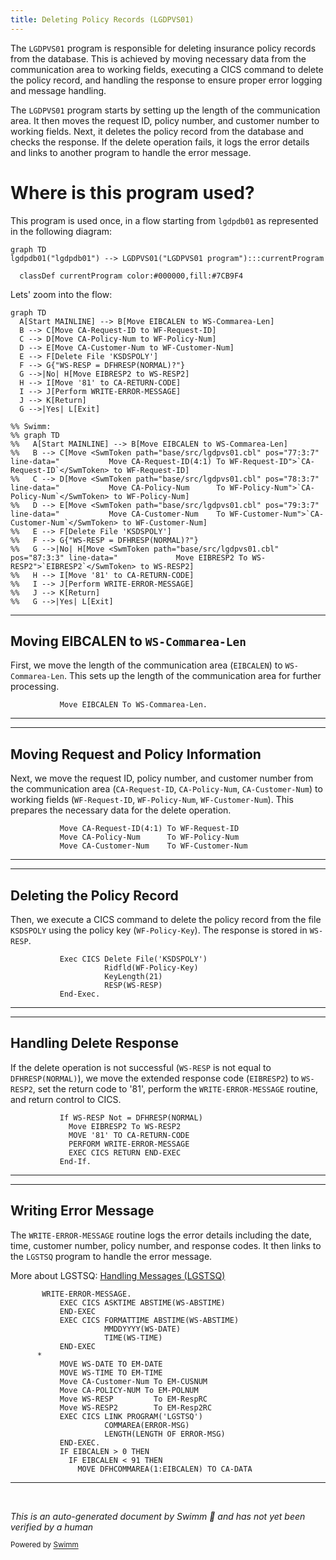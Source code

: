 ```yaml
---
title: Deleting Policy Records (LGDPVS01)
---
```

The <SwmToken path="base/src/lgdpvs01.cbl" pos="11:6:6" line-data="       PROGRAM-ID. LGDPVS01.">`LGDPVS01`</SwmToken> program is responsible for deleting insurance policy records from the database. This is achieved by moving necessary data from the communication area to working fields, executing a CICS command to delete the policy record, and handling the response to ensure proper error logging and message handling.

The <SwmToken path="base/src/lgdpvs01.cbl" pos="11:6:6" line-data="       PROGRAM-ID. LGDPVS01.">`LGDPVS01`</SwmToken> program starts by setting up the length of the communication area. It then moves the request ID, policy number, and customer number to working fields. Next, it deletes the policy record from the database and checks the response. If the delete operation fails, it logs the error details and links to another program to handle the error message.

# Where is this program used?

This program is used once, in a flow starting from `lgdpdb01` as represented in the following diagram:

```mermaid
graph TD
lgdpdb01("lgdpdb01") --> LGDPVS01("LGDPVS01 program"):::currentProgram

  classDef currentProgram color:#000000,fill:#7CB9F4
```

Lets' zoom into the flow:

```mermaid
graph TD
  A[Start MAINLINE] --> B[Move EIBCALEN to WS-Commarea-Len]
  B --> C[Move CA-Request-ID to WF-Request-ID]
  C --> D[Move CA-Policy-Num to WF-Policy-Num]
  D --> E[Move CA-Customer-Num to WF-Customer-Num]
  E --> F[Delete File 'KSDSPOLY']
  F --> G{"WS-RESP = DFHRESP(NORMAL)?"}
  G -->|No| H[Move EIBRESP2 to WS-RESP2]
  H --> I[Move '81' to CA-RETURN-CODE]
  I --> J[Perform WRITE-ERROR-MESSAGE]
  J --> K[Return]
  G -->|Yes| L[Exit]

%% Swimm:
%% graph TD
%%   A[Start MAINLINE] --> B[Move EIBCALEN to WS-Commarea-Len]
%%   B --> C[Move <SwmToken path="base/src/lgdpvs01.cbl" pos="77:3:7" line-data="           Move CA-Request-ID(4:1) To WF-Request-ID">`CA-Request-ID`</SwmToken> to WF-Request-ID]
%%   C --> D[Move <SwmToken path="base/src/lgdpvs01.cbl" pos="78:3:7" line-data="           Move CA-Policy-Num      To WF-Policy-Num">`CA-Policy-Num`</SwmToken> to WF-Policy-Num]
%%   D --> E[Move <SwmToken path="base/src/lgdpvs01.cbl" pos="79:3:7" line-data="           Move CA-Customer-Num    To WF-Customer-Num">`CA-Customer-Num`</SwmToken> to WF-Customer-Num]
%%   E --> F[Delete File 'KSDSPOLY']
%%   F --> G{"WS-RESP = DFHRESP(NORMAL)?"}
%%   G -->|No| H[Move <SwmToken path="base/src/lgdpvs01.cbl" pos="87:3:3" line-data="             Move EIBRESP2 To WS-RESP2">`EIBRESP2`</SwmToken> to WS-RESP2]
%%   H --> I[Move '81' to CA-RETURN-CODE]
%%   I --> J[Perform WRITE-ERROR-MESSAGE]
%%   J --> K[Return]
%%   G -->|Yes| L[Exit]
```

<SwmSnippet path="/base/src/lgdpvs01.cbl" line="75">

---

## Moving EIBCALEN to <SwmToken path="base/src/lgdpvs01.cbl" pos="75:7:11" line-data="           Move EIBCALEN To WS-Commarea-Len.">`WS-Commarea-Len`</SwmToken>

First, we move the length of the communication area (<SwmToken path="base/src/lgdpvs01.cbl" pos="75:3:3" line-data="           Move EIBCALEN To WS-Commarea-Len.">`EIBCALEN`</SwmToken>) to <SwmToken path="base/src/lgdpvs01.cbl" pos="75:7:11" line-data="           Move EIBCALEN To WS-Commarea-Len.">`WS-Commarea-Len`</SwmToken>. This sets up the length of the communication area for further processing.

```cobol
           Move EIBCALEN To WS-Commarea-Len.
```

---

</SwmSnippet>

<SwmSnippet path="/base/src/lgdpvs01.cbl" line="77">

---

## Moving Request and Policy Information

Next, we move the request ID, policy number, and customer number from the communication area (<SwmToken path="base/src/lgdpvs01.cbl" pos="77:3:7" line-data="           Move CA-Request-ID(4:1) To WF-Request-ID">`CA-Request-ID`</SwmToken>, <SwmToken path="base/src/lgdpvs01.cbl" pos="78:3:7" line-data="           Move CA-Policy-Num      To WF-Policy-Num">`CA-Policy-Num`</SwmToken>, <SwmToken path="base/src/lgdpvs01.cbl" pos="79:3:7" line-data="           Move CA-Customer-Num    To WF-Customer-Num">`CA-Customer-Num`</SwmToken>) to working fields (<SwmToken path="base/src/lgdpvs01.cbl" pos="77:16:20" line-data="           Move CA-Request-ID(4:1) To WF-Request-ID">`WF-Request-ID`</SwmToken>, <SwmToken path="base/src/lgdpvs01.cbl" pos="78:11:15" line-data="           Move CA-Policy-Num      To WF-Policy-Num">`WF-Policy-Num`</SwmToken>, <SwmToken path="base/src/lgdpvs01.cbl" pos="79:11:15" line-data="           Move CA-Customer-Num    To WF-Customer-Num">`WF-Customer-Num`</SwmToken>). This prepares the necessary data for the delete operation.

```cobol
           Move CA-Request-ID(4:1) To WF-Request-ID
           Move CA-Policy-Num      To WF-Policy-Num
           Move CA-Customer-Num    To WF-Customer-Num
```

---

</SwmSnippet>

<SwmSnippet path="/base/src/lgdpvs01.cbl" line="81">

---

## Deleting the Policy Record

Then, we execute a CICS command to delete the policy record from the file <SwmToken path="base/src/lgdpvs01.cbl" pos="81:10:10" line-data="           Exec CICS Delete File(&#39;KSDSPOLY&#39;)">`KSDSPOLY`</SwmToken> using the policy key (<SwmToken path="base/src/lgdpvs01.cbl" pos="82:3:7" line-data="                     Ridfld(WF-Policy-Key)">`WF-Policy-Key`</SwmToken>). The response is stored in <SwmToken path="base/src/lgdpvs01.cbl" pos="84:3:5" line-data="                     RESP(WS-RESP)">`WS-RESP`</SwmToken>.

```cobol
           Exec CICS Delete File('KSDSPOLY')
                     Ridfld(WF-Policy-Key)
                     KeyLength(21)
                     RESP(WS-RESP)
           End-Exec.
```

---

</SwmSnippet>

<SwmSnippet path="/base/src/lgdpvs01.cbl" line="86">

---

## Handling Delete Response

If the delete operation is not successful (<SwmToken path="base/src/lgdpvs01.cbl" pos="86:3:5" line-data="           If WS-RESP Not = DFHRESP(NORMAL)">`WS-RESP`</SwmToken> is not equal to <SwmToken path="base/src/lgdpvs01.cbl" pos="86:11:14" line-data="           If WS-RESP Not = DFHRESP(NORMAL)">`DFHRESP(NORMAL)`</SwmToken>), we move the extended response code (<SwmToken path="base/src/lgdpvs01.cbl" pos="87:3:3" line-data="             Move EIBRESP2 To WS-RESP2">`EIBRESP2`</SwmToken>) to <SwmToken path="base/src/lgdpvs01.cbl" pos="87:7:9" line-data="             Move EIBRESP2 To WS-RESP2">`WS-RESP2`</SwmToken>, set the return code to '81', perform the <SwmToken path="base/src/lgdpvs01.cbl" pos="89:3:7" line-data="             PERFORM WRITE-ERROR-MESSAGE">`WRITE-ERROR-MESSAGE`</SwmToken> routine, and return control to CICS.

```cobol
           If WS-RESP Not = DFHRESP(NORMAL)
             Move EIBRESP2 To WS-RESP2
             MOVE '81' TO CA-RETURN-CODE
             PERFORM WRITE-ERROR-MESSAGE
             EXEC CICS RETURN END-EXEC
           End-If.
```

---

</SwmSnippet>

<SwmSnippet path="/base/src/lgdpvs01.cbl" line="99">

---

## Writing Error Message

The <SwmToken path="base/src/lgdpvs01.cbl" pos="99:1:5" line-data="       WRITE-ERROR-MESSAGE.">`WRITE-ERROR-MESSAGE`</SwmToken> routine logs the error details including the date, time, customer number, policy number, and response codes. It then links to the <SwmToken path="base/src/lgdpvs01.cbl" pos="113:10:10" line-data="           EXEC CICS LINK PROGRAM(&#39;LGSTSQ&#39;)">`LGSTSQ`</SwmToken> program to handle the error message.

More about LGSTSQ: <SwmLink doc-title="Handling Messages (LGSTSQ)">[Handling Messages (LGSTSQ)](/.swm/handling-messages-lgstsq.o6o7rslw.sw.md)</SwmLink>

```cobol
       WRITE-ERROR-MESSAGE.
           EXEC CICS ASKTIME ABSTIME(WS-ABSTIME)
           END-EXEC
           EXEC CICS FORMATTIME ABSTIME(WS-ABSTIME)
                     MMDDYYYY(WS-DATE)
                     TIME(WS-TIME)
           END-EXEC
      *
           MOVE WS-DATE TO EM-DATE
           MOVE WS-TIME TO EM-TIME
           Move CA-Customer-Num To EM-CUSNUM 
           Move CA-POLICY-NUM To EM-POLNUM 
           Move WS-RESP         To EM-RespRC
           Move WS-RESP2        To EM-Resp2RC
           EXEC CICS LINK PROGRAM('LGSTSQ')
                     COMMAREA(ERROR-MSG)
                     LENGTH(LENGTH OF ERROR-MSG)
           END-EXEC.
           IF EIBCALEN > 0 THEN
             IF EIBCALEN < 91 THEN
               MOVE DFHCOMMAREA(1:EIBCALEN) TO CA-DATA
```

---

</SwmSnippet>

&nbsp;

*This is an auto-generated document by Swimm 🌊 and has not yet been verified by a human*

<SwmMeta version="3.0.0" repo-id="Z2l0aHViJTNBJTNBY2ljcy1nZW5hcHAtZGVtby1wbmMlM0ElM0FTd2ltbS1EZW1v" repo-name="cics-genapp-demo-pnc"><sup>Powered by [Swimm](https://app.swimm.io/)</sup></SwmMeta>
